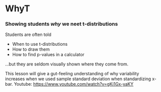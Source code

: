 # WhyT
### Showing students _why_ we neet t-distributions

Students are often told
- When to use t-distributions
- How to draw them
- How to find p-values in a calculator

...but they are seldom visually shown where they come from.

This lesson will give a gut-feeling understanding of why variability increases when we used sample standard deviation when standardizing x-bar.
Youtube: https://www.youtube.com/watch?v=gKi1Gx-yaKY
